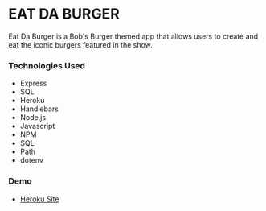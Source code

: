 # EAT DA BURGER

Eat Da Burger is a Bob's Burger themed app that allows users to create and eat the iconic burgers featured in the show. <br>

 
 ### Technologies Used

* Express
* SQL
* Heroku
* Handlebars
* Node.js
* Javascript
* NPM
* SQL
* Path
* dotenv
 
 ### Demo
 
 * [Heroku Site](https://eat-bobs-burgers.herokuapp.com/)

